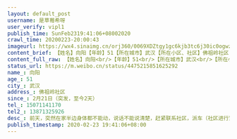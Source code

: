 ```yaml
---
layout: default_post
username: 是草莓希呀
user_verify: vipl1
publish_time: SunFeb2319:41:06+08002020
crawl_time: 20200223-20:00:43
imageurl: https://wx4.sinaimg.cn/orj360/0069XDZtgy1gc6kjb3tc6j30ic0ogwz4.jpg,https://wx1.sinaimg.cn/orj360/0069XDZtgy1gc6kjiih41j30u01407wl.jpg
content_brief: 【姓名】向阳【年龄】51【所在城市】武汉【所在小区、社区】佛祖岭社区【患病时间】2月21日 （突发，至今2天）【病情描述】前天，突然在家半边身体都不能动，说话不能说清楚，赶紧联系社区，派车（社区进行紧急管理，只能社区的网约车可以进出）送到社区医院，说是无法救治，初步确定是中风，然 ...全文
content_full_raw: 【姓名】向阳<br/>【年龄】51<br/>【所在城市】武汉<br/>【所在小区、社区】佛祖岭社区<br/>【患病时间】2月21日（突发，至今2天）<br/>【病情描述】<br/>前天，突然在家半边身体都不能动，说话不能说清楚，赶紧联系社区，派车（社区进行紧急管理，只能社区的网约车可以进出）送到社区医院，说是无法救治，初步确定是中风，然后建议我们送往首义路的湖北省人民医院，因为该院还可以接治急诊，我家附近的医院三家医院都被征用为发热病人隔离医院。<br/><br/>比较幸运的是，及时送到医院，抢到最后一个床位，进行了检查和治疗，随着这两天的各种检查，确定是脑梗。<br/><br/>昨天，爸爸情况好转一些，没有知觉的半边身体开始恢复知觉，但是今天又不能动来了，检查结果是颈动脉夹层或者血栓，需要进一步的头颈部血管造影检查，但是这个检查需要专门的医生才可以做，但是现在没有找到医生，说是疫情结束后才能做，但是现在作为做严重的武汉，不知道疫情什么时候才来结束。<br/><br/>但是感觉爸爸现在的情况，越来越不好，脑梗的面积在扩大，但是现在检查做不了，还有医生说现在不能做手术，而且呆在医院，也很危险，感染的几率也很大。<br/><br/>家人还在防疫一线，很久都没有回来，希望我们在为疫情做支持的时候，也能帮帮自己的家人！<br/>【联系方式】15071141170<br/>【其他紧急联系人】13871325926
status_url: https://m.weibo.cn/status/4475215851625292
name_: 向阳
age_: 51
city_: 武汉
address_: 佛祖岭社区
since_: 2月21日（突发，至今2天）
tel_: 15071141170
tel2_: 13871325926
desc_: 前天，突然在家半边身体都不能动，说话不能说清楚，赶紧联系社区，派车（社区进行紧急管理，只能社区的网约车可以进出）送到社区医院，说是无法救治，初步确定是中风，然后建议我们送往首义路的湖北省人民医院，因为该院还可以接治急诊，我家附近的医院三家医院都被征用为发热病人隔离医院。比较幸运的是，及时送到医院，抢到最后一个床位，进行了检查和治疗，随着这两天的各种检查，确定是脑梗。昨天，爸爸情况好转一些，没有知觉的半边身体开始恢复知觉，但是今天又不能动来了，检查结果是颈动脉夹层或者血栓，需要进一步的头颈部血管造影检查，但是这个检查需要专门的医生才可以做，但是现在没有找到医生，说是疫情结束后才能做，但是现在作为做严重的武汉，不知道疫情什么时候才来结束。但是感觉爸爸现在的情况，越来越不好，脑梗的面积在扩大，但是现在检查做不了，还有医生说现在不能做手术，而且呆在医院，也很危险，感染的几率也很大。家人还在防疫一线，很久都没有回来，希望我们在为疫情做支持的时候，也能帮帮自己的家人！
publish_timestamp: 2020-02-23 19:41:06+08:00
---
```

